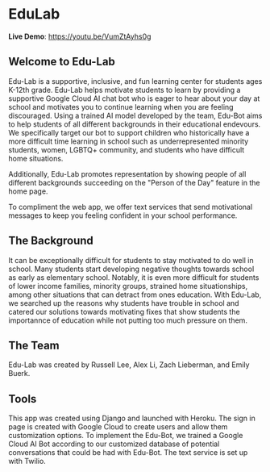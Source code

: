 # EduLab

**Live Demo**: https://youtu.be/VumZtAyhs0g

## **Welcome to Edu-Lab**

Edu-Lab is a supportive, inclusive, and fun learning center for students ages K-12th grade. Edu-Lab helps motivate students to learn by providing a supportive Google Cloud AI chat bot who is eager to hear about your day at school and motivates you to continue learning when you are feeling discouraged. Using a trained AI model developed by the team, Edu-Bot aims to help students of all different backgrounds in their educational endevours. We specifically target our bot to support children who historically have a more difficult time learning in school such as underrepresented minority students, women, LGBTQ+ community, and students who have difficult home situations.

Additionally, Edu-Lab promotes representation by showing people of all different backgrounds succeeding on the "Person of the Day" feature in the home page.

To compliment the web app, we offer text services that send motivational messages to keep you feeling confident in your school performance.

## **The Background**

It can be exceptionally difficult for students to stay motivated to do well in school. Many students start developing negative thoughts towards school as early as elementary school. Notably, it is even more difficult for students of lower income families, minority groups, strained home situationships, among other situations that can detract from ones education. With Edu-Lab, we searched up the reasons why students have trouble in school and catered our solutions towards motivating fixes that show students the importannce of education while not putting too much pressure on them.

## **The Team**

Edu-Lab was created by Russell Lee, Alex Li, Zach Lieberman, and Emily Buerk.

## **Tools**

This app was created using Django and launched with Heroku. The sign in page is created with Google Cloud to create users and allow them customization options. To implement the Edu-Bot, we trained a Google Cloud AI Bot according to our customized database of potential conversations that could be had with Edu-Bot. The text service is set up with Twilio.
